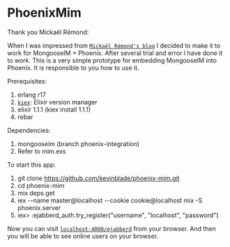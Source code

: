# PhoenixMim

Thank you Mickaël Rémond:

When I was impressed from [`Mickaël Rémond's blog`](https://blog.process-one.net/embedding-ejabberd-into-an-elixir-phoenix-web-application/)
I decided to make it to work for MongooseIM + Phoenix. After several trial and error I have done it to work.
This is a very simple prototype for embedding MongooseIM into Phoenix.
It is responsible to you how to use it.

Prerequisites:

  1. erlang r17
  2. [`kiex`](https://github.com/taylor/kiex): Elixir version manager
  3. elixir 1.1.1 (kiex install 1.1.1)
  4. rebar

Dependencies:

  1. mongooseim (branch phoenix-integration)
  2. Refer to mim.exs

To start this app:

  1. git clone https://github.com/kevinblade/phoenix-mim.git
  2. cd phoenix-mim
  3. mix deps.get
  3. iex --name master@localhost --cookie cookie@localhost mix -S phoenix.server
  4. iex> :ejabberd_auth.try_register("username", "localhost", "password")

Now you can visit [`localhost:4000/ejabberd`](http://localhost:4000/ejabberd) from your browser.
And then you will be able to see online users on your browser.
